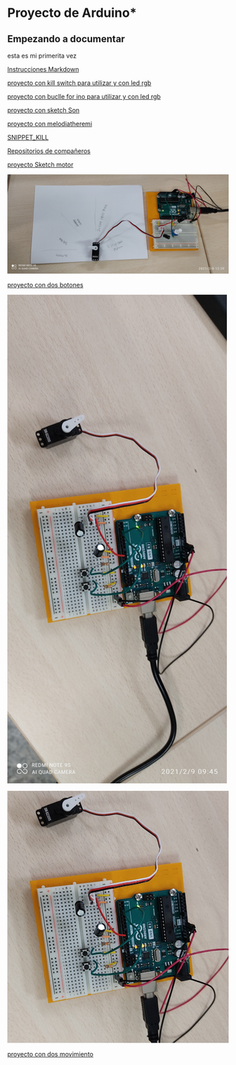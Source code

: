 # Proyecto de Arduino*

## Empezando a documentar

esta es mi primerita vez  

[Instrucciones Markdown](https://guides.github.com/pdfs/markdown-cheatsheet-online.pdf)

[proyecto con kill switch para utilizar y con led rgb](https://github.com/marc125678/Arduino/blob/main/KILL_SWITCH.ino)

[proyecto con buclle for ino para utilizar y con led rgb](https://github.com/Wesley3455/Arduino-/blob/main/Buclle_for.ino.ino)

[proyecto con sketch Son](https://github.com/Wesley3455/Arduino-/blob/main/sketch_Son.ino) 

[proyecto con melodiatheremi](https://github.com/Wesley3455/Arduino-/blob/main/melodiatheremin.ino) 

[SNIPPET_KILL](https://github.com/Wesley3455/Arduino-/blob/main/SNIPPER_KILL_SWTCH.CPP)

[Repositorios de compañeros](https://github.com/d-prieto/arduinoCourse#repositorios-de-alumnos)

[proyecto Sketch motor](https://github.com/Wesley3455/Arduino-/blob/main/sketch_feb08a_motor.ino)


![rreetdd](https://github.com/Wesley3455/Arduino-/blob/main/1612783302659.jpg)

[proyecto con dos botones](https://github.com/Wesley3455/Arduino-/blob/main/sketch_feb09a_dos_botones.ino) 


 <img src="https://github.com/Wesley3455/Arduino-/blob/main/1612860387340.jpg" alt="proyecto con dos botones" width="500"> 
 
 ![foto movimiento](https://github.com/Wesley3455/Arduino-/blob/main/1612860387340(1).jpg)
 
 [proyecto con dos movimiento](https://github.com/Wesley3455/Arduino-/blob/main/sketch_feb09a_dos_botones_y_movimiento.ino)
